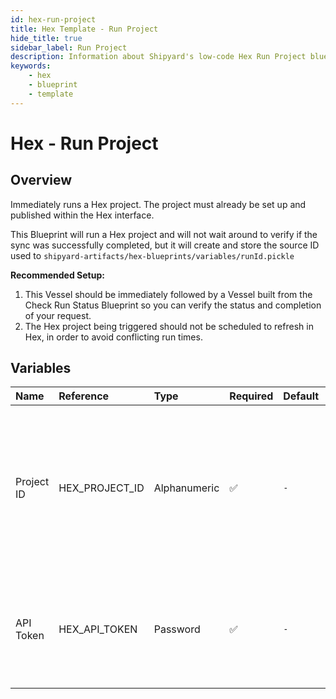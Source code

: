 ```yaml
---
id: hex-run-project
title: Hex Template - Run Project
hide_title: true
sidebar_label: Run Project
description: Information about Shipyard's low-code Hex Run Project blueprint. Runs a Hex project through the Hex API 
keywords:
    - hex
    - blueprint
    - template
---
```


# Hex - Run Project

## Overview
Immediately runs a Hex project. The project must already be set up  and published within the Hex interface.

This Blueprint will run a Hex project and will not wait around to verify if the sync was successfully completed, but it will create and store the source ID used to `shipyard-artifacts/hex-blueprints/variables/runId.pickle`

**Recommended Setup:**
1. This Vessel should be immediately followed by a Vessel built from the Check Run Status Blueprint so you can verify the status and completion of your request.
2. The Hex project being triggered should not be scheduled to refresh in Hex, in order to avoid conflicting run times. 

## Variables

| Name | Reference | Type | Required | Default | Options | Description |
|:-----|:----------|:-----|:---------|:--------|:--------|:------------|
| Project ID | HEX_PROJECT_ID  | Alphanumeric |:white_check_mark: | `-` | - | The Project Id can be acquired from the project URL itself or from within the project's variables section. See authorization page for more. |
| API Token | HEX_API_TOKEN  | Password |:white_check_mark: | `-` | - | The API token is generated by Hex for a set amount of time. See authorization page for more |


